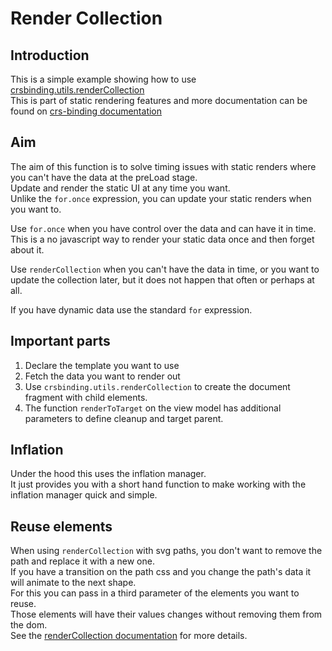 # Render Collection

## Introduction

This is a simple example showing how to use <a href="https://github.com/caperaven/crs-binding-documentation/blob/master/5.%20static-ui.md#render-collection" target="_blank">crsbinding.utils.renderCollection</a>  
This is part of static rendering features and more documentation can be found on <a href="https://github.com/caperaven/crs-binding-documentation/blob/master/5.%20static-ui.md" target="_blank">crs-binding documentation</a>

## Aim

The aim of this function is to solve timing issues with static renders where you can't have the data at the preLoad stage.  
Update and render the static UI at any time you want.  
Unlike the `for.once` expression, you can update your static renders when you want to.

Use `for.once` when you have control over the data and can have it in time.  
This is a no javascript way to render your static data once and then forget about it.

Use `renderCollection` when you can't have the data in time, or you want to update the collection later, but it does not happen that often or perhaps at all.

If you have dynamic data use the standard `for` expression.  

## Important parts

1. Declare the template you want to use
1. Fetch the data you want to render out
1. Use `crsbinding.utils.renderCollection` to create the document fragment with child elements.
1. The function `renderToTarget` on the view model has additional parameters to define cleanup and target parent.

## Inflation

Under the hood this uses the inflation manager.  
It just provides you with a short hand function to make working with the inflation manager quick and simple.

## Reuse elements

When using `renderCollection` with svg paths, you don't want to remove the path and replace it with a new one.  
If you have a transition on the path css and you change the path's data it will animate to the next shape.  
For this you can pass in a third parameter of the elements you want to reuse.  
Those elements will have their values changes without removing them from the dom.  
See the <a target="_blank" href="https://github.com/caperaven/crs-binding-documentation/blob/master/5.%20static-ui.md#render-collection">renderCollection documentation</a> for more details.